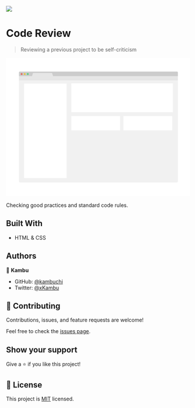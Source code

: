 ![](https://img.shields.io/badge/Microverse-blueviolet)

# Code Review
> Reviewing a previous project to be self-criticism

![screenshot](./app_screenshot.png)

Checking good practices and standard code rules.

## Built With

- HTML & CSS


## Authors

👤 **Kambu**

- GitHub: [@kambuchi](https://github.com/kambuchi)
- Twitter: [@xKambu](https://twitter.com/xKambu)


## 🤝 Contributing

Contributions, issues, and feature requests are welcome!

Feel free to check the [issues page](../../issues/).

## Show your support

Give a ⭐️ if you like this project!


## 📝 License

This project is [MIT](./MIT.md) licensed.
